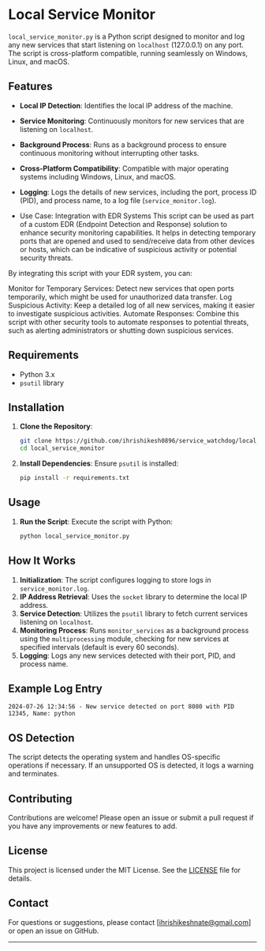 # Local Service Monitor

`local_service_monitor.py` is a Python script designed to monitor and log any new services that start listening on `localhost` (127.0.0.1) on any port. The script is cross-platform compatible, running seamlessly on Windows, Linux, and macOS.

## Features

- **Local IP Detection**: Identifies the local IP address of the machine.
- **Service Monitoring**: Continuously monitors for new services that are listening on `localhost`.
- **Background Process**: Runs as a background process to ensure continuous monitoring without interrupting other tasks.
- **Cross-Platform Compatibility**: Compatible with major operating systems including Windows, Linux, and macOS.
- **Logging**: Logs the details of new services, including the port, process ID (PID), and process name, to a log file (`service_monitor.log`).

- Use Case: Integration with EDR Systems
This script can be used as part of a custom EDR (Endpoint Detection and Response) solution to enhance security monitoring capabilities. It helps in detecting temporary ports that are opened and used to send/receive data from other devices or hosts, which can be indicative of suspicious activity or potential security threats.

By integrating this script with your EDR system, you can:

Monitor for Temporary Services: Detect new services that open ports temporarily, which might be used for unauthorized data transfer.
Log Suspicious Activity: Keep a detailed log of all new services, making it easier to investigate suspicious activities.
Automate Responses: Combine this script with other security tools to automate responses to potential threats, such as alerting administrators or shutting down suspicious services.

## Requirements

- Python 3.x
- `psutil` library

## Installation

1. **Clone the Repository**:
   ```bash
   git clone https://github.com/ihrishikesh0896/service_watchdog/local_service_monitor.git
   cd local_service_monitor
   ```

2. **Install Dependencies**:
   Ensure `psutil` is installed:
   ```bash
   pip install -r requirements.txt
   ```

## Usage

1. **Run the Script**:
   Execute the script with Python:
   ```bash
   python local_service_monitor.py
   ```

## How It Works

1. **Initialization**: The script configures logging to store logs in `service_monitor.log`.
2. **IP Address Retrieval**: Uses the `socket` library to determine the local IP address.
3. **Service Detection**: Utilizes the `psutil` library to fetch current services listening on `localhost`.
4. **Monitoring Process**: Runs `monitor_services` as a background process using the `multiprocessing` module, checking for new services at specified intervals (default is every 60 seconds).
5. **Logging**: Logs any new services detected with their port, PID, and process name.

## Example Log Entry

```
2024-07-26 12:34:56 - New service detected on port 8080 with PID 12345, Name: python
```

## OS Detection

The script detects the operating system and handles OS-specific operations if necessary. If an unsupported OS is detected, it logs a warning and terminates.

## Contributing

Contributions are welcome! Please open an issue or submit a pull request if you have any improvements or new features to add.

## License

This project is licensed under the MIT License. See the [LICENSE](LICENSE) file for details.

## Contact

For questions or suggestions, please contact [ihrishikeshnate@gmail.com] or open an issue on GitHub.

---
